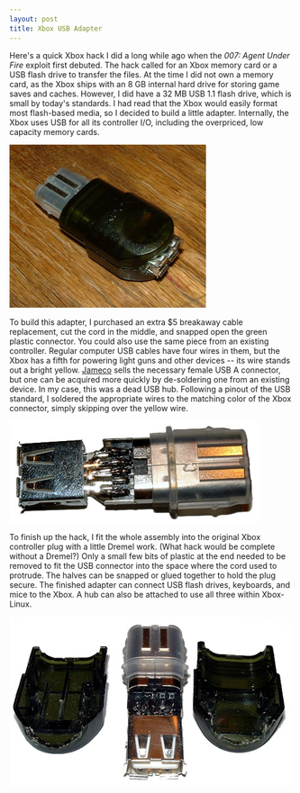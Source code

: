 ```yaml
---
layout: post
title: Xbox USB Adapter
---
```

Here's a quick Xbox hack I did a long while ago when the _007: Agent Under Fire_ exploit first debuted.  The hack called for an Xbox memory card or a USB flash drive to transfer the files.  At the time I did not own a memory card, as the Xbox ships with an 8 GB internal hard drive for storing game saves and caches.  However, I did have a 32 MB USB 1.1 flash drive, which is small by today's standards.  I had read that the Xbox would easily format most flash-based media, so I decided to build a little adapter.  Internally, the Xbox uses USB for all its controller I/O, including the overpriced, low capacity memory cards.

![xbox usb adapter](/static/xbox_usb_finished.jpg)

To build this adapter, I purchased an extra $5 breakaway cable replacement, cut the cord in the middle, and snapped open the green plastic connector.  You could also use the same piece from an existing controller.  Regular computer USB cables have four wires in them, but the Xbox has a fifth for powering light guns and other devices -- its wire stands out a bright yellow.  [Jameco](http://www.jameco.com) sells the necessary female USB A connector, but one can be acquired more quickly by de-soldering one from an existing device.  In my case, this was a dead USB hub.  Following a pinout of the USB standard, I soldered the appropriate wires to the matching color of the Xbox connector, simply skipping over the yellow wire.

![xbox usb adapter insides](/static/xbox_usb_pins.jpg)

To finish up the hack, I fit the whole assembly into the original Xbox controller plug with a little Dremel work.  (What hack would be complete without a Dremel?)  Only a small few bits of plastic at the end needed to be removed to fit the USB connector into the space where the cord used to protrude.  The halves can be snapped or glued together to hold the plug secure.  The finished adapter can connect USB flash drives, keyboards, and mice to the Xbox.  A hub can also be attached to use all three within Xbox-Linux.

![xbox usb adapter and enclosure](/static/xbox_usb_shell.jpg)
